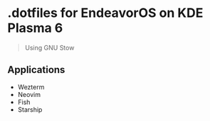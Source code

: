 # .dotfiles for EndeavorOS on KDE Plasma 6

> Using GNU Stow

## Applications

  * Wezterm
  * Neovim
  * Fish
  * Starship
